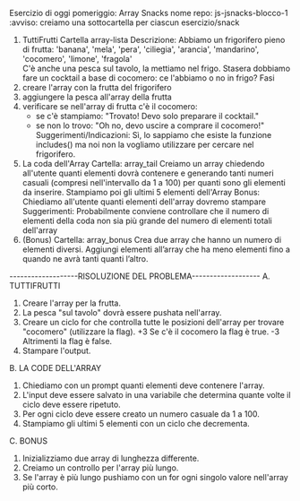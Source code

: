 Esercizio di oggi pomeriggio: Array Snacks
nome repo: js-jsnacks-blocco-1
:avviso: creiamo una sottocartella per ciascun esercizio/snack
1. TuttiFrutti
Cartella array-lista
Descrizione:
Abbiamo un frigorifero pieno di frutta:
'banana', 'mela', 'pera', 'ciliegia', 'arancia', 'mandarino', 'cocomero', 'limone', 'fragola'  
C'è anche una pesca sul tavolo, la mettiamo nel frigo.
Stasera dobbiamo fare un cocktail a base di cocomero: ce l'abbiamo o no in frigo?
Fasi
1. creare l'array con la frutta del frigorifero
2. aggiungere la pesca all'array della frutta
3. verificare se nell'array di frutta c'è il cocomero:
   - se c'è stampiamo: "Trovato! Devo solo preparare il cocktail."
   - se non lo trovo: "Oh no, devo uscire a comprare il cocomero!"
Suggerimenti/Indicazioni:
Sì, lo sappiamo che esiste la funzione includes() ma noi non la vogliamo utilizzare per cercare nel frigorifero.
2. La coda dell'Array
Cartella: array_tail
Creiamo un array chiedendo all'utente quanti elementi dovrà contenere e generando tanti numeri casuali (compresi nell'intervallo da 1 a 100) per quanti sono gli elementi da inserire.
Stampiamo poi gli ultimi 5 elementi dell'Array
Bonus:
Chiediamo all'utente quanti elementi dell'array dovremo stampare
Suggerimenti:
Probabilmente conviene controllare che il numero di elementi della coda non sia più grande del numero di elementi totali dell'array
3.  (Bonus)
Cartella: array_bonus
Crea due array che hanno un numero di elementi diversi.
Aggiungi elementi all’array che ha meno elementi fino a quando ne avrà tanti quanti l’altro.

-------------------RISOLUZIONE DEL PROBLEMA-------------------
A. TUTTIFRUTTI
1. Creare l'array per la frutta.
2. La pesca "sul tavolo" dovrà essere pushata nell'array.
3. Creare un ciclo for che controlla tutte le posizioni dell'array per trovare "cocomero" (utilizzare la flag).
    +3 Se c'è il cocomero la flag è true.
    -3 Altrimenti la flag è false.
4. Stampare l'output.

B. LA CODE DELL'ARRAY
1. Chiediamo con un prompt quanti elementi deve contenere l'array.
2. L'input deve essere salvato in una variabile che determina quante volte il ciclo deve essere ripetuto.
3. Per ogni ciclo deve essere creato un numero casuale da 1 a 100.
4. Stampiamo gli ultimi 5 elementi con un ciclo che decrementa.

C. BONUS
1. Inizializziamo due array di lunghezza differente.
2. Creiamo un controllo per l'array più lungo.
3. Se l'array è più lungo pushiamo con un for ogni singolo valore nell'array più corto.
